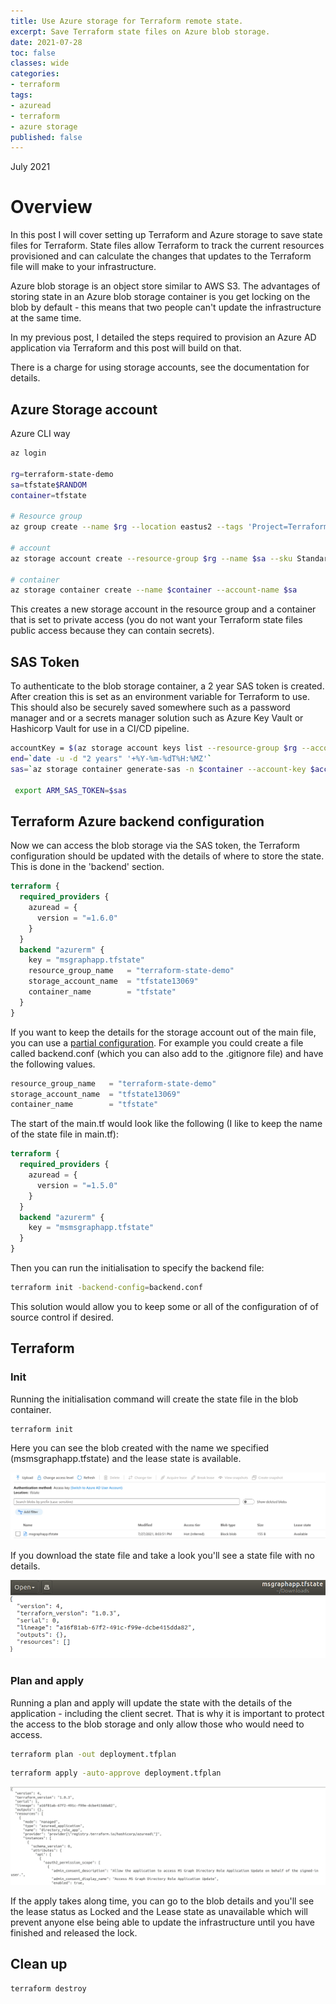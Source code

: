 ```yaml
---
title: Use Azure storage for Terraform remote state.
excerpt: Save Terraform state files on Azure blob storage.
date: 2021-07-28
toc: false
classes: wide
categories:
- terraform
tags:
- azuread
- terraform
- azure storage
published: false
---
```

July 2021

# Overview

In this post I will cover setting up Terraform and Azure storage to save state files for Terraform. State files allow Terraform to track the current resources provisioned and can calculate the changes that updates to the Terraform file will make to your infrastructure.

Azure blob storage is an object store similar to AWS S3. The advantages of storing state in an Azure blob storage container is you get locking on the blob by default - this means that two people can't update the infrastructure at the same time.

In my previous post, I detailed the steps required to provision an Azure AD application via Terraform and this post will build on that.

There is a charge for using storage accounts, see the documentation for details.

## Azure Storage account

Azure CLI way

```bash
az login

rg=terraform-state-demo
sa=tfstate$RANDOM
container=tfstate

# Resource group
az group create --name $rg --location eastus2 --tags 'Project=Terraform' 'Env=Demo'

# account
az storage account create --resource-group $rg --name $sa --sku Standard_LRS --encryption-services blob

# container
az storage container create --name $container --account-name $sa
```

This creates a new storage account in the resource group and a container that is set to private access (you do not want your Terraform state files public access because they can contain secrets).

## SAS Token

To authenticate to the blob storage container, a 2 year SAS token is created. After creation this is set as an environment variable for Terraform to use. This should also be securely saved somewhere such as a password manager and or a secrets manager solution such as Azure Key Vault or Hashicorp Vault for use in a CI/CD pipeline.

```bash
accountKey = $(az storage account keys list --resource-group $rg --account-name $sa --query '[0].value' -o tsv)
end=`date -u -d "2 years" '+%Y-%m-%dT%H:%MZ'`
sas=`az storage container generate-sas -n $container --account-key $accountKey --account-name $sa --https-only --permissions dlrw --expiry $end -o tsv

 export ARM_SAS_TOKEN=$sas
```

## Terraform Azure backend configuration

Now we can access the blob storage via the SAS token, the Terraform configuration should be updated with the details of where to store the state. This is done in the 'backend' section.

```terraform
terraform {
  required_providers {
    azuread = {
      version = "=1.6.0"
    }
  }
  backend "azurerm" {
    key = "msgraphapp.tfstate"
    resource_group_name   = "terraform-state-demo"
    storage_account_name  = "tfstate13069"
    container_name        = "tfstate"
  }
}
```

If you want to keep the details for the storage account out of the main file, you can use a [partial configuration]. For example you could create a file called backend.conf (which you can also add to the .gitignore file) and have the following values.

```terraform
resource_group_name   = "terraform-state-demo"
storage_account_name  = "tfstate13069"
container_name        = "tfstate"
```

The start of the main.tf would look like the following (I like to keep the name of the state file in main.tf):

```terraform
terraform {
  required_providers {
    azuread = {
      version = "=1.5.0"
    }
  }
  backend "azurerm" {
    key = "msmsgraphapp.tfstate"
  }
}
```

Then you can run the initialisation to specify the backend file:

```bash
terraform init -backend-config=backend.conf
```

This solution would allow you to keep some or all of the configuration of of source control if desired.

## Terraform

### Init
Running the initialisation command will create the state file in the blob container.

```bash
terraform init
```

Here you can see the blob created with the name we specified (msmsgraphapp.tfstate) and the lease state is available.

![blob storage showing state file](/images/terraform-azure-backend/state-blob.png)

 If you download the state file and take a look you'll see a state file with no details.

![state file with barebones outline](/images/terraform-azure-backend/blank-state.png)

### Plan and apply

Running a plan and apply will update the state with the details of the application - including the client secret. That is why it is important to protect the access to the blob storage and only allow those who would need to access.

```bash
terraform plan -out deployment.tfplan
```

```bash
terraform apply -auto-approve deployment.tfplan
```

![state file with details after apply](/images/terraform-azure-backend/state-after-apply.png)

If the apply takes along time, you can go to the blob details and you'll see the lease status as Locked and the Lease state as unavailable which will prevent anyone else being able to update the infrastructure until you have finished and released the lock.

## Clean up

```bash
terraform destroy
```

```bash

```


[backend section]: https://www.terraform.io/docs/language/state/backends.html
[partial configuration]: https://www.terraform.io/docs/language/settings/backends/configuration.html#partial-configuration